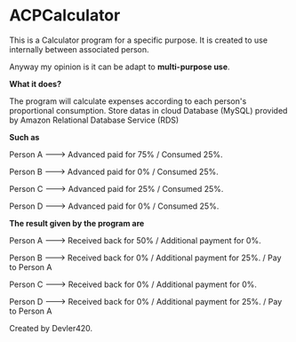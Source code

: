 # ACPCalculator

This is a Calculator program for a specific purpose. It is created to use internally between associated person.

Anyway my opinion is it can be adapt to **multi-purpose use**.

**What it does?**

The program will calculate expenses according to each person's proportional consumption. Store datas in cloud Database (MySQL) provided by Amazon Relational Database Service (RDS)

**Such as**

Person A --->   Advanced paid for 75%   / Consumed 25%.

Person B --->   Advanced paid for 0%    / Consumed 25%.

Person C --->   Advanced paid for 25%   / Consumed 25%.

Person D --->   Advanced paid for 0%    / Consumed 25%.

**The result given by the program are**

Person A --->   Received back for 50%   / Additional payment for 0%.

Person B --->   Received back for 0%    / Additional payment for 25%.   / Pay to Person A

Person C --->   Received back for 0%    / Additional payment for 0%.

Person D --->   Received back for 0%    / Additional payment for 25%.   / Pay to Person A



Created by Devler420.
